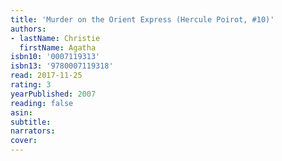 ```yaml
---
title: 'Murder on the Orient Express (Hercule Poirot, #10)'
authors:
- lastName: Christie
  firstName: Agatha
isbn10: '0007119313'
isbn13: '9780007119318'
read: 2017-11-25
rating: 3
yearPublished: 2007
reading: false
asin:
subtitle:
narrators:
cover:
---
```

